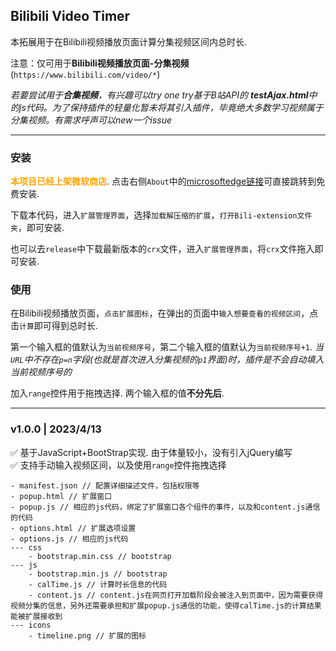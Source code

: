 ## Bilibili Video Timer
本拓展用于在Bilibili视频播放页面计算分集视频区间内总时长.

注意：仅可用于**Bilibili视频播放页面-分集视频**(`https://www.bilibili.com/video/*`)

*若要尝试用于**合集视频**，有兴趣可以try one try基于B站API的 **testAjax.html**中的js代码。为了保持插件的轻量化暂未将其引入插件，毕竟绝大多数学习视频属于分集视频。有需求呼声可以new一个issue*

---
### 安装
<font color=orange>**本项目已经上架微软商店**</font>. 点击右侧`About`中的<a href="https://microsoftedge.microsoft.com/addons/detail/bilibili-video-timer/kjginbekfcfdnfjhnophpcdjoojnfabn" target="_blank">microsoftedge链接</a>可直接跳转到免费安装.

下载本代码，进入`扩展管理界面`，选择`加载解压缩的扩展`，`打开Bili-extension文件夹`，即可安装.

也可以去`release`中下载最新版本的`crx`文件，进入`扩展管理界面`，将`crx`文件拖入即可安装.

### 使用
在Bilibili视频播放页面，`点击扩展图标`，在弹出的页面中`输入想要查看的视频区间`，点击`计算`即可得到总时长. 

第一个输入框的值默认为`当前视频序号`，第二个输入框的值默认为`当前视频序号+1`. *当`URL`中不存在`p=n`字段(也就是首次进入分集视频的`p1`界面)时，插件是不会自动填入当前视频序号的*

加入`range`控件用于拖拽选择. 两个输入框的值**不分先后**.

---

### v1.0.0 | 2023/4/13 
✅ 基于JavaScript+BootStrap实现. 由于体量较小，没有引入jQuery编写 <br>
✅ 支持手动输入视频区间，以及使用`range`控件拖拽选择

```
- manifest.json // 配置详细描述文件，包括权限等
- popup.html // 扩展窗口
- popup.js // 相应的js代码，绑定了扩展窗口各个组件的事件，以及和content.js通信的代码
- options.html // 扩展选项设置
- options.js // 相应的js代码
--- css
    - bootstrap.min.css // bootstrap
--- js
    - bootstrap.min.js // bootstrap
    - calTime.js // 计算时长信息的代码
    - content.js // content.js在网页打开加载阶段会被注入到页面中，因为需要获得视频分集的信息，另外还需要承担和扩展popup.js通信的功能，使得calTime.js的计算结果能被扩展接收到
--- icons
    - timeline.png // 扩展的图标
```
